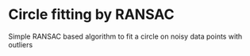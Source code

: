 # Circle fitting by RANSAC
Simple RANSAC based algorithm to fit a circle on noisy data points with outliers
